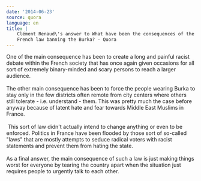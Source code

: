 ```yaml
---
date: '2014-06-23'
source: quora
language: en
title: |
    Clément Renaud\'s answer to What have been the consequences of the
    French law banning the Burka? - Quora
---
```


One of the main consequence has been to create a long and painful racist
debate within the French society that has once again given occasions for
all sort of extremely binary-minded and scary persons to reach a larger
audience.\
\
The other main consequence has been to force the people wearing Burka to
stay only in the few districts often remote from city centers where
others still tolerate - i.e. understand - them. This was pretty much the
case before anyway because of latent hate and fear towards Middle East
Muslims in France.\
\
 This sort of law didn\'t actually intend to change anything or even to
be enforced. Politics in France have been flooded by those sort of
so-called \"laws\" that are mostly attempts to seduce radical voters
with racist statements and prevent them from hating the state.\
\
As a final answer, the main consequence of such a law is just making
things worst for everyone by tearing the country apart when the
situation just requires people to urgently talk to each other.
